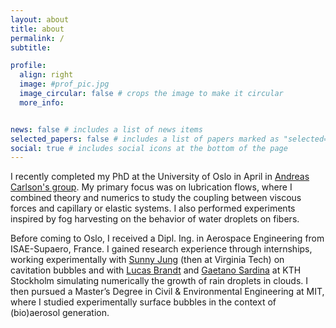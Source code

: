 ```yaml
---
layout: about
title: about
permalink: /
subtitle:

profile:
  align: right
  image: #prof_pic.jpg
  image_circular: false # crops the image to make it circular
  more_info: 


news: false # includes a list of news items
selected_papers: false # includes a list of papers marked as "selected={true}"
social: true # includes social icons at the bottom of the page
---
```


I recently completed my PhD at the University of Oslo in April in [Andreas Carlson's group](https://acarlson-uio.github.io/).
My primary focus was on lubrication flows, where I combined theory and numerics to study the coupling between viscous forces and capillary or elastic systems. I also performed experiments inspired by fog harvesting on the behavior of water droplets on fibers.

Before coming to Oslo, I received a Dipl. Ing. in Aerospace Engineering from ISAE-Supaero, France. I gained research experience through internships, working experimentally with [Sunny Jung](https://sites.google.com/cornell.edu/sunnyjsh) (then at Virginia Tech) on cavitation bubbles and with [Lucas Brandt](https://www.mech.kth.se/~luca/index.php) and [Gaetano Sardina](https://www.chalmers.se/en/persons/sardina/) at KTH Stockholm simulating numerically the growth of rain droplets in clouds. I then pursued a Master’s Degree in Civil & Environmental Engineering at MIT, where I studied experimentally surface bubbles in the context of (bio)aerosol generation.

